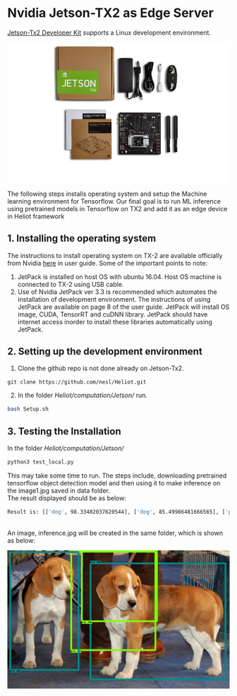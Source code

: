 # Nvidia Jetson-TX2 as Edge Server
[Jetson-Tx2 Developer Kit](https://developer.nvidia.com/embedded/buy/jetson-tx2-devkit) supports a Linux development environment. 

![Developer Kit](https://github.com/nesl/Heliot/blob/master/docs/images/Tx_2_dev_kit.png)

The following steps installs operating system and setup the Machine learning environment for Tensorflow. Our final goal is to run ML inference using pretrained models in Tensorflow on TX2 and add it as an edge device in Heliot framework 

## 1. Installing the operating system
The instructions to install operating system on TX-2 are available officially from Nvidia [here](https://developer.download.nvidia.com/embedded/L4T/r28_Release_v2.0/GA/Docs/Jetson_TX1_and_TX2_Developer_Kits_User_Guide.pdf) in user guide.
Some of the important points to note:
1. JetPack is installed on host OS with ubuntu 16.04. Host OS machine is connected to TX-2 using USB cable.
2. Use of Nvidia JetPack ver 3.3 is recommended which automates the installation of development environment. The instructions of using JetPack are available on page 8 of the user guide. JetPack will install OS image, CUDA, TensorRT and cuDNN library.  JetPack should have internet access inorder to install these libraries automatically using JetPack.

## 2. Setting up the development environment
1. Clone the github repo is not done already on Jetson-Tx2.
```
git clone https://github.com/nesl/Heliot.git
```

2. In the folder *Heliot/computation/Jetson/*   run. 
``` bash
bash Setup.sh
```

## 3. Testing the Installation
In the folder *Heliot/computation/Jetson/* 
</br>
``` bash
python3 test_local.py
```
This may take some time to run. The steps include, downloading pretrained tensorflow object detection model and then using it to make inference on the image1.jpg saved in data folder.
</br>
The result displayed should be as below:
``` bash
Result is: [['dog', 98.33402037620544], ['dog', 85.49986481666565], ['person', 80.31414747238159], ['person', 59.35972332954407]]
```
</br>
An image, inference.jpg will be created in the same folder, which is shown as below:

![inference image](https://github.com/nesl/Heliot/blob/master/docs/images/Inference.jpg)
